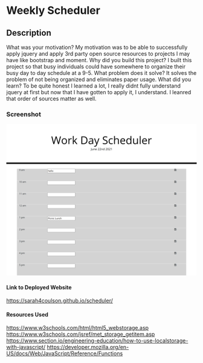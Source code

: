 # Weekly Scheduler

## Description
What was your motivation? My motivation was to be able to successfully apply jquery and apply 3rd party open source resources to projects I may have like bootstrap and moment.
Why did you build this project? I built this project so that busy individuals could have somewhere to organize their busy day to day schedule at a 9-5.
What problem does it solve? It solves the problem of not being organized and eliminates paper usage.
What did you learn? To be quite honest I learned a lot, I really didnt fully understand jquery at first but now that I have gotten to apply it, I understand. I leanred that order of sources matter as well.

### Screenshot
![Screenshot](/assets/images/scheduler.png "Screenshot")

#### Link to Deployed Website
https://sarah4coulson.github.io/scheduler/

#### Resources Used
https://www.w3schools.com/html/html5_webstorage.asp
https://www.w3schools.com/jsref/met_storage_getitem.asp
https://www.section.io/engineering-education/how-to-use-localstorage-with-javascript/
https://developer.mozilla.org/en-US/docs/Web/JavaScript/Reference/Functions

